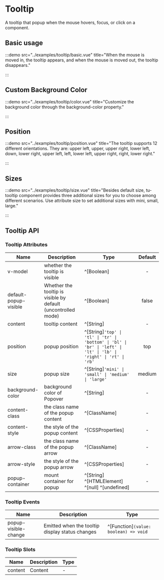 # Tooltip

A tooltip that popup when the mouse hovers, focus, or click on a component.

## Basic usage

:::demo src="../examples/tooltip/basic.vue" title="When the mouse is moved in, the tooltip appears, and when the mouse is moved out, the tooltip disappears."

:::

## Custom Background Color

:::demo src="../examples/tooltip/color.vue" title="Customize the background color through the background-color property."

:::

## Position

:::demo src="../examples/tooltip/position.vue" title="The tooltip supports 12 different orientations. They are: upper left, upper, upper right, lower left, down, lower right, upper left, left, lower left, upper right, right, lower right."

:::

## Sizes

:::demo src="../examples/tooltip/size.vue" title="Besides default size, tu-tooltip component provides three additional sizes for you to choose among different scenarios. Use attribute size to set additional sizes with mini, small, large."

:::

## Tooltip API

### Tooltip Attributes

| Name | Description | Type | Default |
| ------ | ---- | ---- | :-----: |
| v-model | whether the tooltip is visible | ^[Boolean] | - |
| default-popup-visible | Whether the tooltip is visible by default (uncontrolled mode) | ^[Boolean] | false |
| content | tooltip content | ^[String] | - |
| position | popup position | ^[String]`'top' \| 'tl' \| 'tr' \| 'bottom' \| 'bl' \| 'br' \| 'left' \| 'lt' \| 'lb' \| 'right' \| 'rt' \| 'rb'` | top |
| size | popup size | ^[String]`'mini' \| 'small' \| 'medium' \| 'large'` | medium |
| background-color | background color of Popover | ^[String] | - |
| content-class | the class name of the popup content | ^[ClassName] | - |
| content-style | the style of the popup content | ^[CSSProperties] | - |
| arrow-class | the class name of the popup arrow | ^[ClassName] | - |
| arrow-style | the style of the popup arrow | ^[CSSProperties] | - |
| popup-container | mount container for popup | ^[String] ^[HTMLElement] ^[null] ^[undefined] | - |

### Tooltip Events

| Name | Description | Type |
| ------ | ---- | ---- |
| popup-visible-change | Emitted when the tooltip display status changes | ^[Function]`(value: boolean) => void` |

### Tooltip Slots

| Name | Description | Type |
| ------ | ---- | ---- |
| content | Content | - |
